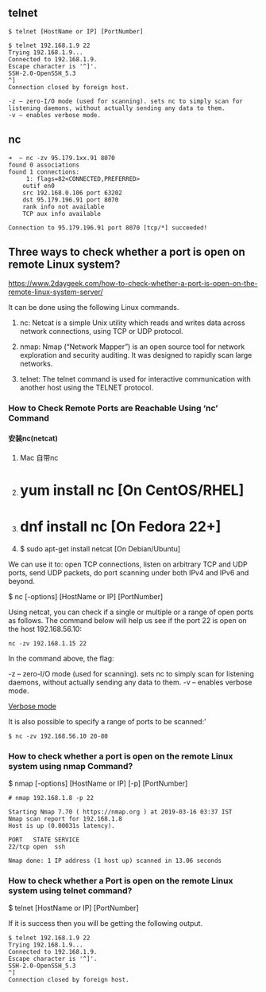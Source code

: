## telnet 
```
$ telnet [HostName or IP] [PortNumber]

$ telnet 192.168.1.9 22
Trying 192.168.1.9...
Connected to 192.168.1.9.
Escape character is '^]'.
SSH-2.0-OpenSSH_5.3
^]
Connection closed by foreign host.

-z – zero-I/O mode (used for scanning). sets nc to simply scan for listening daemons, without actually sending any data to them.
-v – enables verbose mode.
```

## nc 
```
➜  ~ nc -zv 95.179.1xx.91 8070
found 0 associations
found 1 connections:
     1:	flags=82<CONNECTED,PREFERRED>
	outif en0
	src 192.168.0.106 port 63202
	dst 95.179.196.91 port 8070
	rank info not available
	TCP aux info available

Connection to 95.179.196.91 port 8070 [tcp/*] succeeded!
```



## Three ways to check whether a port is open on remote Linux system?
https://www.2daygeek.com/how-to-check-whether-a-port-is-open-on-the-remote-linux-system-server/

It can be done using the following Linux commands.

1. nc: Netcat is a simple Unix utility which reads and writes data across network connections, using TCP or UDP protocol.

2. nmap: Nmap (“Network Mapper”) is an open source tool for network exploration and security auditing. It was designed to rapidly scan large networks.

3. telnet: The telnet command is used for interactive communication with another host using the TELNET protocol.

### How to Check Remote Ports are Reachable Using ‘nc’ Command

#### 安装nc(netcat)
1. Mac 自带nc
2. # yum install nc                  [On CentOS/RHEL]
3. # dnf install nc                  [On Fedora 22+]
4. $ sudo apt-get install netcat     [On Debian/Ubuntu]


We can use it to: open TCP connections, listen on arbitrary TCP and UDP ports, send UDP packets, do port scanning under both IPv4 and IPv6 and beyond.

$ nc [-options] [HostName or IP] [PortNumber]

Using netcat, you can check if a single or multiple or a range of open ports as follows. The command below will help us see if the port 22 is open on the host 192.168.56.10:

```
nc -zv 192.168.1.15 22
```
In the command above, the flag:

-z – zero-I/O mode (used for scanning). sets nc to simply scan for listening daemons, without actually sending any data to them.
-v – enables verbose mode.

[Verbose mode](https://www.computerhope.com/jargon/v/verbose-mode.htm)

It is also possible to specify a range of ports to be scanned:’
```
$ nc -zv 192.168.56.10 20-80
```

### How to check whether a port is open on the remote Linux system using nmap Command?

$ nmap [-options] [HostName or IP] [-p] [PortNumber]

```
# nmap 192.168.1.8 -p 22

Starting Nmap 7.70 ( https://nmap.org ) at 2019-03-16 03:37 IST
Nmap scan report for 192.168.1.8
Host is up (0.00031s latency).

PORT   STATE SERVICE
22/tcp open  ssh

Nmap done: 1 IP address (1 host up) scanned in 13.06 seconds
```

### How to check whether a Port is open on the remote Linux system using telnet command?
$ telnet [HostName or IP] [PortNumber]

If it is  success then you will be getting the following output.
```
$ telnet 192.168.1.9 22
Trying 192.168.1.9...
Connected to 192.168.1.9.
Escape character is '^]'.
SSH-2.0-OpenSSH_5.3
^]
Connection closed by foreign host.
```
